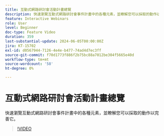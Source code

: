 ```yaml
---
title: 互動式網路研討會活動計畫總覽
description: 快速瀏覽互動式網路研討會事件計畫中的各種元素，並瞭解您可以採取的動作以完善它。
feature: Interactive Webinars
role: User
level: Beginner
doc-type: Feature Video
duration: 359
last-substantial-update: 2024-06-05T00:00:00Z
jira: KT-15702
exl-id: d0567944-7126-4e4e-b477-74ad4d7ec3ff
source-git-commit: f70d1773f886f2b75bc88a7012be304f5665e40d
workflow-type: tm+mt
source-wordcount: '58'
ht-degree: 0%

---
```


# 互動式網路研討會活動計畫總覽

快速瀏覽互動式網路研討會事件計畫中的各種元素，並瞭解您可以採取的動作以完善它。

>[!VIDEO](https://video.tv.adobe.com/v/3429640/?learn=on)
